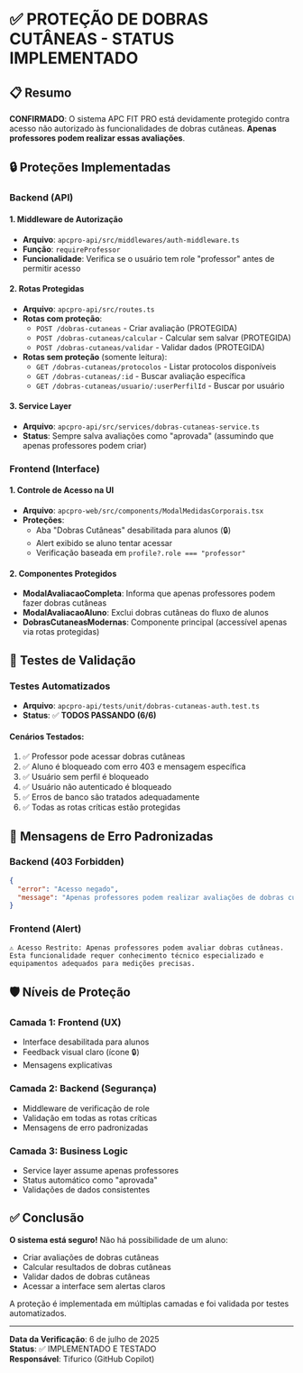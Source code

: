 # ✅ PROTEÇÃO DE DOBRAS CUTÂNEAS - STATUS IMPLEMENTADO

## 📋 Resumo

**CONFIRMADO**: O sistema APC FIT PRO está devidamente protegido contra acesso não autorizado às funcionalidades de dobras cutâneas. **Apenas professores podem realizar essas avaliações**.

## 🔒 Proteções Implementadas

### Backend (API)

#### 1. Middleware de Autorização
- **Arquivo**: `apcpro-api/src/middlewares/auth-middleware.ts`
- **Função**: `requireProfessor`
- **Funcionalidade**: Verifica se o usuário tem role "professor" antes de permitir acesso

#### 2. Rotas Protegidas
- **Arquivo**: `apcpro-api/src/routes.ts`
- **Rotas com proteção**:
  - `POST /dobras-cutaneas` - Criar avaliação (PROTEGIDA)
  - `POST /dobras-cutaneas/calcular` - Calcular sem salvar (PROTEGIDA)  
  - `POST /dobras-cutaneas/validar` - Validar dados (PROTEGIDA)
- **Rotas sem proteção** (somente leitura):
  - `GET /dobras-cutaneas/protocolos` - Listar protocolos disponíveis
  - `GET /dobras-cutaneas/:id` - Buscar avaliação específica
  - `GET /dobras-cutaneas/usuario/:userPerfilId` - Buscar por usuário

#### 3. Service Layer
- **Arquivo**: `apcpro-api/src/services/dobras-cutaneas-service.ts`
- **Status**: Sempre salva avaliações como "aprovada" (assumindo que apenas professores podem criar)

### Frontend (Interface)

#### 1. Controle de Acesso na UI
- **Arquivo**: `apcpro-web/src/components/ModalMedidasCorporais.tsx`
- **Proteções**:
  - Aba "Dobras Cutâneas" desabilitada para alunos (🔒)
  - Alert exibido se aluno tentar acessar
  - Verificação baseada em `profile?.role === "professor"`

#### 2. Componentes Protegidos
- **ModalAvaliacaoCompleta**: Informa que apenas professores podem fazer dobras cutâneas
- **ModalAvaliacaoAluno**: Exclui dobras cutâneas do fluxo de alunos
- **DobrasCutaneasModernas**: Componente principal (accessível apenas via rotas protegidas)

## 🧪 Testes de Validação

### Testes Automatizados
- **Arquivo**: `apcpro-api/tests/unit/dobras-cutaneas-auth.test.ts`
- **Status**: ✅ **TODOS PASSANDO (6/6)**

#### Cenários Testados:
1. ✅ Professor pode acessar dobras cutâneas
2. ✅ Aluno é bloqueado com erro 403 e mensagem específica
3. ✅ Usuário sem perfil é bloqueado
4. ✅ Usuário não autenticado é bloqueado 
5. ✅ Erros de banco são tratados adequadamente
6. ✅ Todas as rotas críticas estão protegidas

## 📝 Mensagens de Erro Padronizadas

### Backend (403 Forbidden)
```json
{
  "error": "Acesso negado",
  "message": "Apenas professores podem realizar avaliações de dobras cutâneas. Esta funcionalidade requer conhecimento técnico especializado e equipamentos adequados para medições precisas."
}
```

### Frontend (Alert)
```
⚠️ Acesso Restrito: Apenas professores podem avaliar dobras cutâneas. Esta funcionalidade requer conhecimento técnico especializado e equipamentos adequados para medições precisas.
```

## 🛡️ Níveis de Proteção

### Camada 1: Frontend (UX)
- Interface desabilitada para alunos
- Feedback visual claro (ícone 🔒)
- Mensagens explicativas

### Camada 2: Backend (Segurança)
- Middleware de verificação de role
- Validação em todas as rotas críticas
- Mensagens de erro padronizadas

### Camada 3: Business Logic
- Service layer assume apenas professores
- Status automático como "aprovada"
- Validações de dados consistentes

## ✅ Conclusão

**O sistema está seguro!** Não há possibilidade de um aluno:
- Criar avaliações de dobras cutâneas
- Calcular resultados de dobras cutâneas  
- Validar dados de dobras cutâneas
- Acessar a interface sem alertas claros

A proteção é implementada em múltiplas camadas e foi validada por testes automatizados.

---

**Data da Verificação**: 6 de julho de 2025  
**Status**: ✅ IMPLEMENTADO E TESTADO  
**Responsável**: Tifurico (GitHub Copilot)
